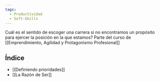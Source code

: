 ```yaml
---
tags:
  - Productividad
  - Soft-Skills
---
```

Cuál es el sentido de escoger una carrera si no encontramos un propósito para ejercer la posición en la que estamos? Parte del curso de [[Emprendimiento, Agilidad y Protagonismo Profesional]]

## Índice
- [[Definiendo prioridades]]
- [[La Razón de Ser]]